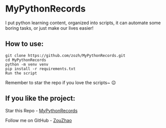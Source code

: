 # MyPythonRecords

I put python learning content, organized into scripts, it can automate some boring tasks, or just make our lives easier!

## How to use:

```shell
git clone https://github.com/zozh/MyPythonRecords.git
cd MyPythonRecords
python -m venv venv
pip install -r requirements.txt
Run the script 
```

Remember to star the repo if you love the scripts~ 😉

## If you like the project:

Star this Repo - [MyPythonRecords](https://github.com/zozh/MyPythonRecords)

Follow me on GitHub - [ZouZhao](https://github.com/zozh)
